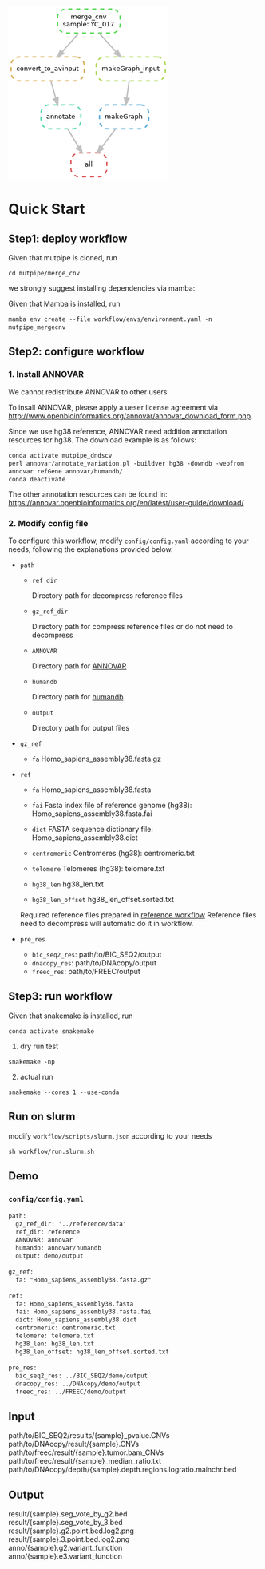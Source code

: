 ![merge_cnv](https://github.com/douymLab/mutpipe/blob/main/merge_cnv/dag.png)

# Quick Start

## Step1: deploy workflow

Given that mutpipe is cloned, run

```{bash}
cd mutpipe/merge_cnv
```

we strongly suggest installing dependencies via mamba:

Given that Mamba is installed, run

```{bash}
mamba env create --file workflow/envs/environment.yaml -n mutpipe_mergecnv
```

## Step2: configure workflow

### 1. Install ANNOVAR

We cannot redistribute ANNOVAR to other users.

To insall ANNOVAR, please apply a ueser license agreement via http://www.openbioinformatics.org/annovar/annovar_download_form.php.

Since we use hg38 reference, ANNOVAR need addition annotation resources for hg38. The download example is as follows:

```{bash}
conda activate mutpipe_dndscv
perl annovar/annotate_variation.pl -buildver hg38 -downdb -webfrom annovar refGene annovar/humandb/
conda deactivate
```

The other annotation resources can be found in: https://annovar.openbioinformatics.org/en/latest/user-guide/download/

### 2. Modify config file

To configure this workflow, modify `config/config.yaml` according to your needs, following the explanations provided below.

-   `path`
    
    -   `ref_dir`
    
        Directory path for decompress reference files
    
    -   `gz_ref_dir`
    
        Directory path for compress reference files or do not need to decompress
    
    -  `ANNOVAR`
    
        Directory path for [ANNOVAR](#1-install-annovar)
    
    -  `humandb`
    
        Directory path for [humandb](#1-install-annovar)
    
    -  `output`
    
        Directory path for output files

-  `gz_ref`

    -  `fa` Homo_sapiens_assembly38.fasta.gz

-  `ref`

    -  `fa` Homo_sapiens_assembly38.fasta

    -  `fai` Fasta index file of reference genome (hg38): Homo_sapiens_assembly38.fasta.fai

    -  `dict` FASTA sequence dictionary file: Homo_sapiens_assembly38.dict

    -  `centromeric` Centromeres (hg38): centromeric.txt

    -  `telomere` Telomeres (hg38): telomere.txt

    -  `hg38_len` hg38_len.txt

    -  `hg38_len_offset` hg38_len_offset.sorted.txt

    Required reference files prepared in [reference workflow](reference/readme.md)
    Reference files need to decompress will automatic do it in workflow.

-  `pre_res`

    -  `bic_seq2_res`: path/to/BIC_SEQ2/output
    -  `dnacopy_res`: path/to/DNAcopy/output
    -  `freec_res`: path/to/FREEC/output

## Step3: run workflow

Given that snakemake is installed, run

```{bash}
conda activate snakemake
```

1.  dry run test

```{bash}
snakemake -np
```

2.  actual run

```{bash}
snakemake --cores 1 --use-conda
```

## Run on slurm

modify `workflow/scripts/slurm.json` according to your needs

```{bash}
sh workflow/run.slurm.sh
```

## Demo

### `config/config.yaml`

```{yaml}
path:
  gz_ref_dir: '../reference/data'
  ref_dir: reference
  ANNOVAR: annovar
  humandb: annovar/humandb
  output: demo/output

gz_ref:
  fa: "Homo_sapiens_assembly38.fasta.gz"

ref:
  fa: Homo_sapiens_assembly38.fasta
  fai: Homo_sapiens_assembly38.fasta.fai
  dict: Homo_sapiens_assembly38.dict
  centromeric: centromeric.txt
  telomere: telomere.txt
  hg38_len: hg38_len.txt
  hg38_len_offset: hg38_len_offset.sorted.txt

pre_res:
  bic_seq2_res: ../BIC_SEQ2/demo/output
  dnacopy_res: ../DNAcopy/demo/output
  freec_res: ../FREEC/demo/output
```

## Input
path/to/BIC_SEQ2/results/{sample}_pvalue.CNVs   
path/to/DNAcopy/result/{sample}.CNVs   
path/to/freec/result/{sample}.tumor.bam_CNVs   
path/to/freec/result/{sample}_median_ratio.txt   
path/to/DNAcopy/depth/{sample}.depth.regions.logratio.mainchr.bed   
## Output
result/{sample}.seg_vote_by_g2.bed   
result/{sample}.seg_vote_by_3.bed   
result/{sample}.g2.point.bed.log2.png   
result/{sample}.3.point.bed.log2.png   
anno/{sample}.g2.variant_function   
anno/{sample}.e3.variant_function   
